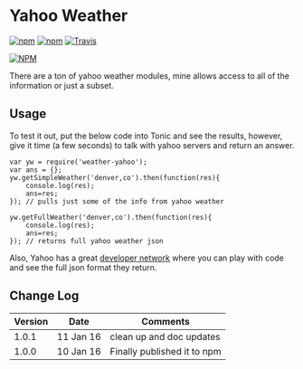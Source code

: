 # Yahoo Weather

[![npm](https://img.shields.io/npm/v/weather-yahoo.svg)](https://github.com/walchko/weather-yahoo)
[![npm](https://img.shields.io/npm/l/weather-yahoo.svg)](https://github.com/walchko/weather-yahoo)
[![Travis](https://img.shields.io/travis/walchko/weather-yahoo.svg)](https://travis-ci.org/walchko/weather-yahoo)

[![NPM](https://nodei.co/npm/weather-yahoo.png)](https://nodei.co/npm/weather-yahoo/)

There are a ton of yahoo weather modules, mine allows access to all of the information or 
just a subset.

## Usage

To test it out, put the below code into Tonic and see the results, however, give it time 
(a few seconds) to talk with yahoo servers and return an answer.

    var yw = require('weather-yahoo');
    var ans = {};
    yw.getSimpleWeather('denver,co').then(function(res){
        console.log(res);
        ans=res;
    }); // pulls just some of the info from yahoo weather
    
    yw.getFullWeather('denver,co').then(function(res){
        console.log(res);
        ans=res;
    }); // returns full yahoo weather json

Also, Yahoo has a great [developer network](https://developer.yahoo.com/weather/) where you
can play with code and see the full json format they return.

## Change Log 

| Version | Date     | Comments |
|---------|----------|----------|
| 1.0.1   | 11 Jan 16| clean up and doc updates |
| 1.0.0   | 10 Jan 16| Finally published it to npm | 
